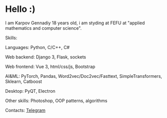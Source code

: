 # Hello :)

I am Karpov Gennadiy 18 years old, i am styding at FEFU at "applied mathematics and computer science".

Skills:

Languages: Python, C/C++, C#

Web backend: Django 3, Flask, sockets

Web frontend: Vue 3, html/css/js, Bootstrap

AI&ML: PyTorch, Pandas, Word2vec/Doc2vec/Fasttext, SimpleTransformers, Sklearn, Catboost

Desktop: PyQT, Electron


Other skills: Photoshop, OOP patterns, algorithms

Contacts: [Telegram](https://t.me/riko125)
